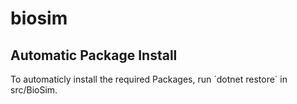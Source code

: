 # biosim

## Automatic Package Install

To automaticly install the required Packages, run ´dotnet restore´ in src/BioSim.